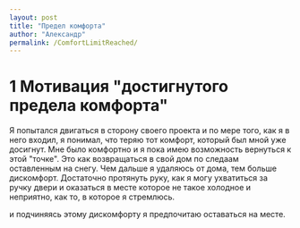 ```yaml
---
layout: post
title: "Предел комфорта"
author: "Александр"
permalink: /ComfortLimitReached/
---
```

# 1 Мотивация "достигнутого предела комфорта" 

Я попытался двигаться в сторону своего проекта и по мере того, как я в него входил, я понимал, что теряю тот комфорт, который был мной уже досигнут. Мне было комфортно и я пока имею возможность вернуться к этой "точке". Это как возвращаться в свой дом по следаам оставленным на снегу. Чем дальше я удаляюсь от дома, тем больше дискомфорт. Достаточно протянуть руку, как я могу ухватиться за ручку двери и оказаться в месте которое не такое холодное и неприятно, как то, в которое я стремлюсь. 

и подчиняясь этому дискомфорту я предпочитаю оставаться на месте.


